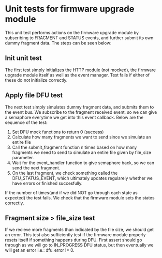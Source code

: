 # Unit tests for firmware upgrade module
This unit test performs actions on the firmware upgrade module by subscribing to FRAGMENT and STATUS events, and further submit its own dummy fragment data. The steps can be seen below:

## Init unit test
The first test simply initializes the HTTP module (not mocked), the firmware upgrade module itself as well as the event manager. Test fails if either of these do not initialize correctly.

## Apply file DFU test
The next test simply simulates dummy fragment data, and submits them to the event bus. We subscribe to the fragment received event, so we can give a semaphore everytime we get into this event callback. Below are the sequence of the test:
1. Set DFU mock functions to return 0 (success)
2. Calculate how many fragments we want to send since we simulate an entire file
3. Call the submit_fragment function n times based on how many fragments we need to send to simulate an entire file given by file_size parameter.
4. Wait for the event_handler function to give semaphore back, so we can send the next fragment.
5. On the last fragment, we check something called the DFU_STATUS_EVENT, which ultimately updates regularely whether we have errors or finished succesfully. 

If the number of times(and if we did NOT go through each state as expected) the test fails. We check that the firmware module sets the states correctly.

## Fragment size > file_size test
If we recieve more fragments than indicated by the file size, we should get an error. This test also sufficiently test if the firmware module properly resets itself if something happens during DFU. First assert should go through as we will go to IN_PROGRESS DFU status, but then eventually we will get an error i.e.: dfu_error != 0.
